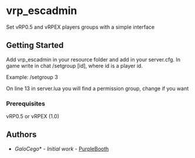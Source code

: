 # vrp_escadmin

Set vRP0.5 and vRPEX players groups with a simple interface

## Getting Started

Add vrp_escadmin in your resource folder and add in your server.cfg.
In game write in chat /setgroup [id], where id is a player id.

Example:
/setgroup 3

On line 13 in server.lua you will find a permission group, change if you want

### Prerequisites

vRP0.5 or vRPEX (1.0)


## Authors

* *GaloCego** - *Initial work* - [PurpleBooth](http://vpsservice.ddns.net)
